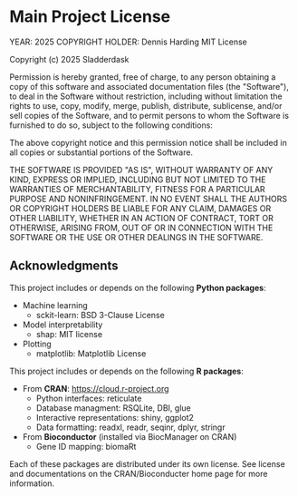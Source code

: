 # Main Project License
YEAR: 2025
COPYRIGHT HOLDER: Dennis Harding
MIT License

Copyright (c) 2025 Sladderdask

Permission is hereby granted, free of charge, to any person obtaining a copy
of this software and associated documentation files (the "Software"), to deal
in the Software without restriction, including without limitation the rights
to use, copy, modify, merge, publish, distribute, sublicense, and/or sell
copies of the Software, and to permit persons to whom the Software is
furnished to do so, subject to the following conditions:

The above copyright notice and this permission notice shall be included in all
copies or substantial portions of the Software.

THE SOFTWARE IS PROVIDED "AS IS", WITHOUT WARRANTY OF ANY KIND, EXPRESS OR
IMPLIED, INCLUDING BUT NOT LIMITED TO THE WARRANTIES OF MERCHANTABILITY,
FITNESS FOR A PARTICULAR PURPOSE AND NONINFRINGEMENT. IN NO EVENT SHALL THE
AUTHORS OR COPYRIGHT HOLDERS BE LIABLE FOR ANY CLAIM, DAMAGES OR OTHER
LIABILITY, WHETHER IN AN ACTION OF CONTRACT, TORT OR OTHERWISE, ARISING FROM,
OUT OF OR IN CONNECTION WITH THE SOFTWARE OR THE USE OR OTHER DEALINGS IN THE
SOFTWARE.

## Acknowledgments
This project includes or depends on the following **Python packages**:
* Machine learning
  * sckit-learn: BSD 3-Clause License
* Model interpretability
  * shap: MIT license
* Plotting
  * matplotlib: Matplotlib License

This project includes or depends on the following **R packages**:
 * From **CRAN**: https://cloud.r-project.org
    * Python interfaces: reticulate
    * Database managment: RSQLite, DBI, glue
    * Interactive representations: shiny, ggplot2
    * Data formatting: readxl, readr, seqinr, dplyr, stringr
 * From **Bioconductor** (installed via BiocManager on CRAN)
    * Gene ID mapping: biomaRt

Each of these packages are distributed under its own license. See license and documentations on the CRAN/Bioconducter home page for more information.
